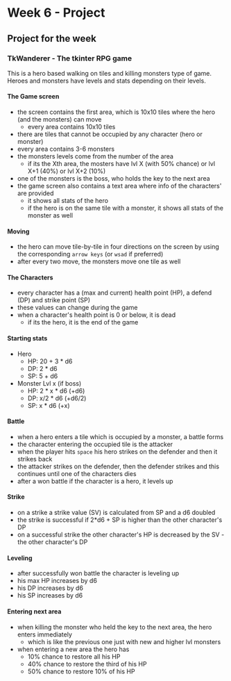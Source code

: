 # Week 6 - Project

## Project for the week

### TkWanderer - The tkinter RPG game
This is a hero based walking on tiles and killing monsters type of game. Heroes and monsters have levels and stats depending on their levels.

#### The Game screen
- the screen contains the first area, which is 10x10 tiles where the hero (and the monsters) can move
    - every area contains 10x10 tiles
- there are tiles that cannot be occupied by any character (hero or monster)
- every area contains 3-6 monsters
- the monsters levels come from the number of the area
    - if its the Xth area, the mosters have lvl X (with 50% chance) or lvl X+1 (40%) or lvl X+2 (10%)
- one of the monsters is the boss, who holds the key to the next area
- the game screen also contains a text area where info of the characters' are provided
    - it shows all stats of the hero
    - if the hero is on the same tile with a monster, it shows all stats of the monster as well

#### Moving
- the hero can move tile-by-tile in four directions on the screen by using the corresponding `arrow keys` (or `wsad` if preferred)
- after every two move, the monsters move one tile as well

#### The Characters
- every character has a (max and current) health point (HP), a defend (DP) and strike point (SP)
- these values can change during the game
- when a character's health point is 0 or below, it is dead
    - if its the hero, it is the end of the game

#### Starting stats
- Hero
    - HP: 20 + 3 * d6
    - DP: 2 * d6
    - SP: 5 + d6
- Monster Lvl x (if boss)
    - HP: 2 * x * d6 (+d6)
    - DP: x/2 * d6 (+d6/2)
    - SP: x * d6 (+x)

#### Battle
- when a hero enters a tile which is occupied by a monster, a battle forms
- the character entering the occupied tile is the attacker
- when the player hits `space` his hero strikes on the defender and then it strikes back
- the attacker strikes on the defender, then the defender strikes and this continues until one of the characters dies
- after a won battle if the character is a hero, it levels up

#### Strike
- on a strike a strike value (SV) is calculated from SP and a d6 doubled
- the strike is successful if 2*d6 + SP is higher than the other character's DP
- on a successful strike the other character's HP is decreased by the SV - the other character's DP

#### Leveling
- after successfully won battle the character is leveling up
- his max HP increases by d6
- his DP increases by d6
- his SP increases by d6

#### Entering next area
- when killing the monster who held the key to the next area, the hero enters immediately
    - which is like the previous one just with new and higher lvl monsters
- when entering a new area the hero has
    - 10% chance to restore all his HP
    - 40% chance to restore the third of his HP
    - 50% chance to restore 10% of his HP

